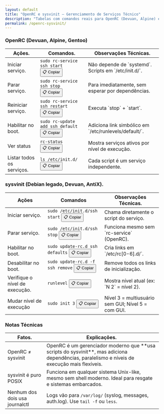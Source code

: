 ```yaml
---
layout: default
title: "OpenRC e sysvinit – Gerenciamento de Serviços Técnico"
description: "Tabelas com comandos reais para OpenRC (Devuan, Alpine) e sysvinit (Debian legado) — sem systemd, só utilidade prática."
permalink: /openrc-sysvinit/
---
```



<section>

<h3 id="openrc">OpenRC (Devuan, Alpine, Gentoo)</h3>
<table class="evergreen-table">
  <thead>
    <tr>
      <th>Ações.</th>
      <th>Comandos.</th>
      <th>Observações Técnicas.</th>
    </tr>
  </thead>
  <tbody>
    <tr>
      <td data-label="Ação">Iniciar serviço.</td>
      <td data-label="Comando">
        <code>sudo rc-service ssh start</code>
        <button class="copy-btn" data-command="sudo rc-service ssh start">📋 Copiar</button>
      </td>
      <td data-label="Observação Técnica">Não depende de `systemd`. Scripts em `/etc/init.d/`.</td>
    </tr>
    <tr>
      <td data-label="Ação">Parar serviço.</td>
      <td data-label="Comando">
        <code>sudo rc-service ssh stop</code>
        <button class="copy-btn" data-command="sudo rc-service ssh stop">📋 Copiar</button>
      </td>
      <td data-label="Observação Técnica">Para imediatamente, sem esperar por dependências.</td>
    </tr>
    <tr>
      <td data-label="Ação">Reiniciar serviço.</td>
      <td data-label="Comando">
        <code>sudo rc-service ssh restart</code>
        <button class="copy-btn" data-command="sudo rc-service ssh restart">📋 Copiar</button>
      </td>
      <td data-label="Observação Técnica">Executa `stop` + `start`.</td>
    </tr>
    <tr>
      <td data-label="Ação">Habilitar no boot.</td>
      <td data-label="Comando">
        <code>sudo rc-update add ssh default</code>
        <button class="copy-btn" data-command="sudo rc-update add ssh default">📋 Copiar</button>
      </td>
      <td data-label="Observação Técnica">Adiciona link simbólico em `/etc/runlevels/default/`.</td>
    </tr>
    <tr>
      <td data-label="Ação">Ver status</td>
      <td data-label="Comando">
        <code>rc-status</code>
        <button class="copy-btn" data-command="rc-status">📋 Copiar</button>
      </td>
      <td data-label="Observação Técnica">Mostra serviços ativos por nível de execução.</td>
    </tr>
    <tr>
      <td data-label="Ação">Listar todos os serviços.</td>
      <td data-label="Comando">
        <code>ls /etc/init.d/</code>
        <button class="copy-btn" data-command="ls /etc/init.d/">📋 Copiar</button>
      </td>
      <td data-label="Observação Técnica">Cada script é um serviço independente.</td>
    </tr>
  </tbody>
</table>

<h3 id="sysvinit">sysvinit (Debian legado, Devuan, AntiX).</h3>
<table class="evergreen-table">
  <thead>
    <tr>
      <th>Ações</th>
      <th>Comandos</th>
      <th>Observações Técnicas.</th>
    </tr>
  </thead>
  <tbody>
    <tr>
      <td data-label="Ação">Iniciar serviço.</td>
      <td data-label="Comando">
        <code>sudo /etc/init.d/ssh start</code>
        <button class="copy-btn" data-command="sudo /etc/init.d/ssh start">📋 Copiar</button>
      </td>
      <td data-label="Observação Técnica">Chama diretamente o script do serviço.</td>
    </tr>
    <tr>
      <td data-label="Ação">Parar serviço.</td>
      <td data-label="Comando">
        <code>sudo /etc/init.d/ssh stop</code>
        <button class="copy-btn" data-command="sudo /etc/init.d/ssh stop">📋 Copiar</button>
      </td>
      <td data-label="Observação Técnica">Funciona mesmo sem `rc-service` (OpenRC).</td>
    </tr>
    <tr>
      <td data-label="Ação">Habilitar no boot.</td>
      <td data-label="Comando">
        <code>sudo update-rc.d ssh defaults</code>
        <button class="copy-btn" data-command="sudo update-rc.d ssh defaults">📋 Copiar</button>
      </td>
      <td data-label="Observação Técnica">Cria links em `/etc/rc[0-6].d/`.</td>
    </tr>
    <tr>
      <td data-label="Ação">Desabilitar no boot.</td>
      <td data-label="Comando">
        <code>sudo update-rc.d -f ssh remove</code>
        <button class="copy-btn" data-command="sudo update-rc.d -f ssh remove">📋 Copiar</button>
      </td>
      <td data-label="Observação Técnica">Remove todos os links de inicialização.</td>
    </tr>
    <tr>
      <td data-label="Ação">Verifique o nível de execução.</td>
      <td data-label="Comando">
        <code>runlevel</code>
        <button class="copy-btn" data-command="runlevel">📋 Copiar</button>
      </td>
      <td data-label="Observação Técnica">Mostra nível atual (ex: `N 2` = nível 2).</td>
    </tr>
    <tr>
      <td data-label="Ação">Mudar nível de execução</td>
      <td data-label="Comando">
        <code>sudo init 3</code>
        <button class="copy-btn" data-command="sudo init 3">📋 Copiar</button>
      </td>
      <td data-label="Observação Técnica">Nível 3 = multiusuário sem GUI; Nível 5 = com GUI.</td>
    </tr>
  </tbody>
</table>

<h3 id="notas">Notas Técnicas</h3>
<table class="evergreen-table">
  <thead>
    <tr>
      <th>Fatos.</th>
      <th>Explicações.</th>
    </tr>
  </thead>
  <tbody>
    <tr>
      <td data-label="Fato">OpenRC ≠ sysvinit</td>
      <td data-label="Explicação">OpenRC é um gerenciador moderno que **usa scripts do sysvinit**, mas adiciona dependências, paralelismo e níveis de execução mais flexíveis.</td>
    </tr>
    <tr>
      <td data-label="Fato">sysvinit é puro POSIX</td>
      <td data-label="Explicação">Funciona em qualquer sistema Unix-like, mesmo sem shell moderno. Ideal para resgate e sistemas embarcados.</td>
    </tr>
    <tr>
      <td data-label="Fato">Nenhum dos dois usa journalctl</td>
      <td data-label="Explicação">Logs vão para <code>/var/log/</code> (syslog, messages, auth.log). Use <code>tail -f</code> ou <code>less</code>.</td>
    </tr>
  </tbody>
</table>
</section>
